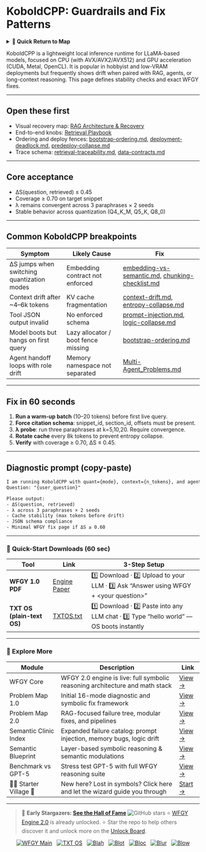 # KoboldCPP: Guardrails and Fix Patterns

<details>
  <summary><strong>🧭 Quick Return to Map</strong></summary>

<br>

  > You are in a sub-page of **LocalDeploy_Inference**.  
  > To reorient, go back here:  
  >
  > - [**LocalDeploy_Inference** — on-prem deployment and model inference](./README.md)  
  > - [**WFGY Global Fix Map** — main Emergency Room, 300+ structured fixes](../README.md)  
  > - [**WFGY Problem Map 1.0** — 16 reproducible failure modes](../../README.md)  
  >
  > Think of this page as a desk within a ward.  
  > If you need the full triage and all prescriptions, return to the Emergency Room lobby.
</details>


KoboldCPP is a lightweight local inference runtime for LLaMA-based models, focused on CPU (with AVX/AVX2/AVX512) and GPU acceleration (CUDA, Metal, OpenCL).
It is popular in hobbyist and low-VRAM deployments but frequently shows drift when paired with RAG, agents, or long-context reasoning.
This page defines stability checks and exact WFGY fixes.

---

## Open these first

* Visual recovery map: [RAG Architecture & Recovery](https://github.com/onestardao/WFGY/blob/main/ProblemMap/rag-architecture-and-recovery.md)
* End-to-end knobs: [Retrieval Playbook](https://github.com/onestardao/WFGY/blob/main/ProblemMap/retrieval-playbook.md)
* Ordering and deploy fences: [bootstrap-ordering.md](https://github.com/onestardao/WFGY/blob/main/ProblemMap/bootstrap-ordering.md), [deployment-deadlock.md](https://github.com/onestardao/WFGY/blob/main/ProblemMap/deployment-deadlock.md), [predeploy-collapse.md](https://github.com/onestardao/WFGY/blob/main/ProblemMap/predeploy-collapse.md)
* Trace schema: [retrieval-traceability.md](https://github.com/onestardao/WFGY/blob/main/ProblemMap/retrieval-traceability.md), [data-contracts.md](https://github.com/onestardao/WFGY/blob/main/ProblemMap/data-contracts.md)

---

## Core acceptance

* ΔS(question, retrieved) ≤ 0.45
* Coverage ≥ 0.70 on target snippet
* λ remains convergent across 3 paraphrases × 2 seeds
* Stable behavior across quantization (Q4\_K\_M, Q5\_K, Q8\_0)

---

## Common KoboldCPP breakpoints

| Symptom                                    | Likely Cause                        | Fix                                                                                                                                                                                                                  |
| ------------------------------------------ | ----------------------------------- | -------------------------------------------------------------------------------------------------------------------------------------------------------------------------------------------------------------------- |
| ΔS jumps when switching quantization modes | Embedding contract not enforced     | [embedding-vs-semantic.md](https://github.com/onestardao/WFGY/blob/main/ProblemMap/embedding-vs-semantic.md), [chunking-checklist.md](https://github.com/onestardao/WFGY/blob/main/ProblemMap/chunking-checklist.md) |
| Context drift after \~4–6k tokens          | KV cache fragmentation              | [context-drift.md](https://github.com/onestardao/WFGY/blob/main/ProblemMap/context-drift.md), [entropy-collapse.md](https://github.com/onestardao/WFGY/blob/main/ProblemMap/entropy-collapse.md)                     |
| Tool JSON output invalid                   | No enforced schema                  | [prompt-injection.md](https://github.com/onestardao/WFGY/blob/main/ProblemMap/prompt-injection.md), [logic-collapse.md](https://github.com/onestardao/WFGY/blob/main/ProblemMap/logic-collapse.md)                   |
| Model boots but hangs on first query       | Lazy allocator / boot fence missing | [bootstrap-ordering.md](https://github.com/onestardao/WFGY/blob/main/ProblemMap/bootstrap-ordering.md)                                                                                                               |
| Agent handoff loops with role drift        | Memory namespace not separated      | [Multi-Agent\_Problems.md](https://github.com/onestardao/WFGY/blob/main/ProblemMap/Multi-Agent_Problems.md)                                                                                                          |

---

## Fix in 60 seconds

1. **Run a warm-up batch** (10–20 tokens) before first live query.
2. **Force citation schema**: snippet\_id, section\_id, offsets must be present.
3. **λ probe**: run three paraphrases at k=5,10,20. Require convergence.
4. **Rotate cache** every 8k tokens to prevent entropy collapse.
5. **Verify** with coverage ≥ 0.70, ΔS ≤ 0.45.

---

## Diagnostic prompt (copy-paste)

```txt
I am running KoboldCPP with quant={mode}, context={n_tokens}, and agents={on/off}.  
Question: "{user_question}"  

Please output:
- ΔS(question, retrieved)
- λ across 3 paraphrases × 2 seeds
- Cache stability (max tokens before drift)
- JSON schema compliance
- Minimal WFGY fix page if ΔS ≥ 0.60
```

---

### 🔗 Quick-Start Downloads (60 sec)

| Tool                       | Link                                                                                                                                       | 3-Step Setup                                                                             |
| -------------------------- | ------------------------------------------------------------------------------------------------------------------------------------------ | ---------------------------------------------------------------------------------------- |
| **WFGY 1.0 PDF**           | [Engine Paper](https://github.com/onestardao/WFGY/blob/main/I_am_not_lizardman/WFGY_All_Principles_Return_to_One_v1.0_PSBigBig_Public.pdf) | 1️⃣ Download · 2️⃣ Upload to your LLM · 3️⃣ Ask “Answer using WFGY + \<your question>”   |
| **TXT OS (plain-text OS)** | [TXTOS.txt](https://github.com/onestardao/WFGY/blob/main/OS/TXTOS.txt)                                                                     | 1️⃣ Download · 2️⃣ Paste into any LLM chat · 3️⃣ Type “hello world” — OS boots instantly |

---

### 🧭 Explore More

| Module                   | Description                                                                  | Link                                                                                               |
| ------------------------ | ---------------------------------------------------------------------------- | -------------------------------------------------------------------------------------------------- |
| WFGY Core                | WFGY 2.0 engine is live: full symbolic reasoning architecture and math stack | [View →](https://github.com/onestardao/WFGY/tree/main/core/README.md)                              |
| Problem Map 1.0          | Initial 16-mode diagnostic and symbolic fix framework                        | [View →](https://github.com/onestardao/WFGY/tree/main/ProblemMap/README.md)                        |
| Problem Map 2.0          | RAG-focused failure tree, modular fixes, and pipelines                       | [View →](https://github.com/onestardao/WFGY/blob/main/ProblemMap/rag-architecture-and-recovery.md) |
| Semantic Clinic Index    | Expanded failure catalog: prompt injection, memory bugs, logic drift         | [View →](https://github.com/onestardao/WFGY/blob/main/ProblemMap/SemanticClinicIndex.md)           |
| Semantic Blueprint       | Layer-based symbolic reasoning & semantic modulations                        | [View →](https://github.com/onestardao/WFGY/tree/main/SemanticBlueprint/README.md)                 |
| Benchmark vs GPT-5       | Stress test GPT-5 with full WFGY reasoning suite                             | [View →](https://github.com/onestardao/WFGY/tree/main/benchmarks/benchmark-vs-gpt5/README.md)      |
| 🧙‍♂️ Starter Village 🏡 | New here? Lost in symbols? Click here and let the wizard guide you through   | [Start →](https://github.com/onestardao/WFGY/blob/main/StarterVillage/README.md)                   |

---

> 👑 **Early Stargazers: [See the Hall of Fame](https://github.com/onestardao/WFGY/tree/main/stargazers)** <img src="https://img.shields.io/github/stars/onestardao/WFGY?style=social" alt="GitHub stars"> ⭐ [WFGY Engine 2.0](https://github.com/onestardao/WFGY/blob/main/core/README.md) is already unlocked. ⭐ Star the repo to help others discover it and unlock more on the [Unlock Board](https://github.com/onestardao/WFGY/blob/main/STAR_UNLOCKS.md).

<div align="center">

[![WFGY Main](https://img.shields.io/badge/WFGY-Main-red?style=flat-square)](https://github.com/onestardao/WFGY)
 
[![TXT OS](https://img.shields.io/badge/TXT%20OS-Reasoning%20OS-orange?style=flat-square)](https://github.com/onestardao/WFGY/tree/main/OS)
 
[![Blah](https://img.shields.io/badge/Blah-Semantic%20Embed-yellow?style=flat-square)](https://github.com/onestardao/WFGY/tree/main/OS/BlahBlahBlah)
 
[![Blot](https://img.shields.io/badge/Blot-Persona%20Core-green?style=flat-square)](https://github.com/onestardao/WFGY/tree/main/OS/BlotBlotBlot)
 
[![Bloc](https://img.shields.io/badge/Bloc-Reasoning%20Compiler-blue?style=flat-square)](https://github.com/onestardao/WFGY/tree/main/OS/BlocBlocBloc)
 
[![Blur](https://img.shields.io/badge/Blur-Text2Image%20Engine-navy?style=flat-square)](https://github.com/onestardao/WFGY/tree/main/OS/BlurBlurBlur)
 
[![Blow](https://img.shields.io/badge/Blow-Game%20Logic-purple?style=flat-square)](https://github.com/onestardao/WFGY/tree/main/OS/BlowBlowBlow)

</div>
